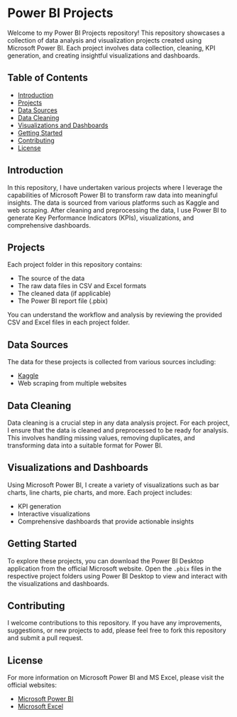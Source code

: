 # Power BI Projects

Welcome to my Power BI Projects repository! This repository showcases a collection of data analysis and visualization projects created using Microsoft Power BI. Each project involves data collection, cleaning, KPI generation, and creating insightful visualizations and dashboards.

## Table of Contents

- [Introduction](#introduction)
- [Projects](#projects)
- [Data Sources](#data-sources)
- [Data Cleaning](#data-cleaning)
- [Visualizations and Dashboards](#visualizations-and-dashboards)
- [Getting Started](#getting-started)
- [Contributing](#contributing)
- [License](#license)

## Introduction

In this repository, I have undertaken various projects where I leverage the capabilities of Microsoft Power BI to transform raw data into meaningful insights. The data is sourced from various platforms such as Kaggle and web scraping. After cleaning and preprocessing the data, I use Power BI to generate Key Performance Indicators (KPIs), visualizations, and comprehensive dashboards.

## Projects

Each project folder in this repository contains:

- The source of the data
- The raw data files in CSV and Excel formats
- The cleaned data (if applicable)
- The Power BI report file (.pbix)


You can understand the workflow and analysis by reviewing the provided CSV and Excel files in each project folder.

## Data Sources

The data for these projects is collected from various sources including:

- [Kaggle](https://www.kaggle.com/)
- Web scraping from multiple websites

## Data Cleaning

Data cleaning is a crucial step in any data analysis project. For each project, I ensure that the data is cleaned and preprocessed to be ready for analysis. This involves handling missing values, removing duplicates, and transforming data into a suitable format for Power BI.

## Visualizations and Dashboards

Using Microsoft Power BI, I create a variety of visualizations such as bar charts, line charts, pie charts, and more. Each project includes:

- KPI generation
- Interactive visualizations
- Comprehensive dashboards that provide actionable insights

## Getting Started

To explore these projects, you can download the Power BI Desktop application from the official Microsoft website. Open the `.pbix` files in the respective project folders using Power BI Desktop to view and interact with the visualizations and dashboards.

## Contributing

I welcome contributions to this repository. If you have any improvements, suggestions, or new projects to add, please feel free to fork this repository and submit a pull request.

## License

For more information on Microsoft Power BI and MS Excel, please visit the official websites:

- [Microsoft Power BI](https://powerbi.microsoft.com/)
- [Microsoft Excel](https://www.microsoft.com/en-us/microsoft-365/excel)


